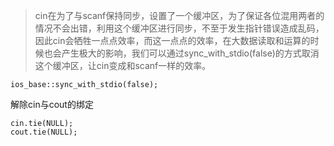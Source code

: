 > cin在为了与scanf保持同步，设置了一个缓冲区，为了保证各位混用两者的情况不会出错，利用这个缓冲区进行同步，不至于发生指针错误造成乱码，因此cin会牺牲一点点效率，而这一点点的效率，在大数据读取和运算的时候也会产生极大的影响，我们可以通过sync_with_stdio(false)的方式取消这个缓冲区，让cin变成和scanf一样的效率。

```
ios_base::sync_with_stdio(false);
```



解除cin与cout的绑定
```
cin.tie(NULL);
cout.tie(NULL);
```

